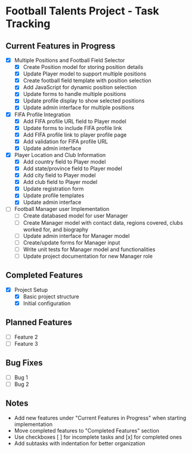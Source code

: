 # Football Talents Project - Task Tracking

## Current Features in Progress
- [x] Multiple Positions and Football Field Selector
  - [x] Create Position model for storing position details
  - [x] Update Player model to support multiple positions
  - [x] Create football field template with position selection
  - [x] Add JavaScript for dynamic position selection
  - [x] Update forms to handle multiple positions
  - [x] Update profile display to show selected positions
  - [x] Update admin interface for multiple positions

- [x] FIFA Profile Integration
  - [x] Add FIFA profile URL field to Player model
  - [x] Update forms to include FIFA profile link
  - [x] Add FIFA profile link to player profile page
  - [x] Add validation for FIFA profile URL
  - [x] Update admin interface

- [x] Player Location and Club Information
  - [x] Add country field to Player model
  - [x] Add state/province field to Player model
  - [x] Add city field to Player model
  - [x] Add club field to Player model
  - [x] Update registration form
  - [x] Update profile templates
  - [x] Update admin interface

- [ ] Football Manager user Implementation
  - [ ] Create databased model for user Manager
  - [ ] Create Manager model with contact data, regions covered, clubs worked for, and biography
  - [ ] Update admin interface for Manager model
  - [ ] Create/update forms for Manager input
  - [ ] Write unit tests for Manager model and functionalities
  - [ ] Update project documentation for new Manager role

## Completed Features
- [x] Project Setup
  - [x] Basic project structure
  - [x] Initial configuration

## Planned Features
- [ ] Feature 2
- [ ] Feature 3

## Bug Fixes
- [ ] Bug 1
- [ ] Bug 2

## Notes
- Add new features under "Current Features in Progress" when starting implementation
- Move completed features to "Completed Features" section
- Use checkboxes [ ] for incomplete tasks and [x] for completed ones
- Add subtasks with indentation for better organization
